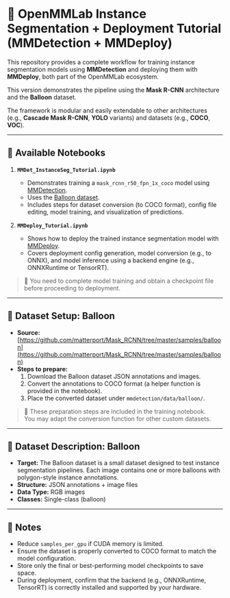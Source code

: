# 🧠 OpenMMLab Instance Segmentation + Deployment Tutorial (MMDetection + MMDeploy)

This repository provides a complete workflow for training instance segmentation models using **MMDetection** and deploying them with **MMDeploy**, both part of the OpenMMLab ecosystem.

This version demonstrates the pipeline using the **Mask R-CNN** architecture and the **Balloon** dataset.

The framework is modular and easily extendable to other architectures (e.g., **Cascade Mask R-CNN**, **YOLO** variants) and datasets (e.g., **COCO**, **VOC**).

---

## 📘 Available Notebooks

1. **`MMDet_InstanceSeg_Tutorial.ipynb`**  
   - Demonstrates training a `mask_rcnn_r50_fpn_1x_coco` model using [MMDetection](https://github.com/open-mmlab/mmdetection).
   - Uses the [Balloon dataset](https://github.com/matterport/Mask_RCNN/tree/master/samples/balloon).
   - Includes steps for dataset conversion (to COCO format), config file editing, model training, and visualization of predictions.

2. **`MMDeploy_Tutorial.ipynb`**  
   - Shows how to deploy the trained instance segmentation model with [MMDeploy](https://github.com/open-mmlab/mmdeploy).
   - Covers deployment config generation, model conversion (e.g., to ONNX), and model inference using a backend engine (e.g., ONNXRuntime or TensorRT).

> 📝 You need to complete model training and obtain a checkpoint file before proceeding to deployment.

---

## 📂 Dataset Setup: Balloon

- **Source:** [https://github.com/matterport/Mask_RCNN/tree/master/samples/balloon](https://github.com/matterport/Mask_RCNN/tree/master/samples/balloon)
- **Steps to prepare:**
  1. Download the Balloon dataset JSON annotations and images.
  2. Convert the annotations to COCO format (a helper function is provided in the notebook).
  3. Place the converted dataset under `mmdetection/data/balloon/`.

> 🔧 These preparation steps are included in the training notebook.  
> You may adapt the conversion function for other custom datasets.

---

## 🧾 Dataset Description: Balloon

- **Target:** The Balloon dataset is a small dataset designed to test instance segmentation pipelines. Each image contains one or more balloons with polygon-style instance annotations.
- **Structure:** JSON annotations + image files
- **Data Type:** RGB images
- **Classes:** Single-class (balloon)

---

## 📌 Notes

- Reduce `samples_per_gpu` if CUDA memory is limited.
- Ensure the dataset is properly converted to COCO format to match the model configuration.
- Store only the final or best-performing model checkpoints to save space.
- During deployment, confirm that the backend (e.g., ONNXRuntime, TensorRT) is correctly installed and supported by your hardware.
